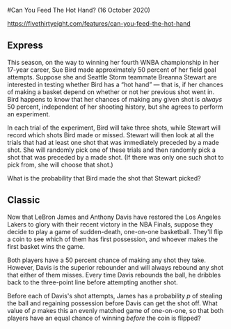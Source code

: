 #Can You Feed The Hot Hand? (16 October 2020)

https://fivethirtyeight.com/features/can-you-feed-the-hot-hand

## Express

This season, on the way to winning her fourth WNBA championship in her 17-year career, Sue Bird made approximately 50 percent of her field goal attempts.
Suppose she and Seattle Storm teammate Breanna Stewart are interested in testing whether Bird has a “hot hand” — that is, if her chances of making a basket depend on whether or not her previous shot went in.
Bird happens to know that her chances of making any given shot is *always* 50 percent, independent of her shooting history, but she agrees to perform an experiment.

In each trial of the experiment, Bird will take three shots, while Stewart will record which shots Bird made or missed.
Stewart will then look at all the trials that had at least one shot that was immediately preceded by a made shot.
She will randomly pick one of these trials and then randomly pick a shot that was preceded by a made shot.
(If there was only one such shot to pick from, she will choose that shot.)

What is the probability that Bird made the shot that Stewart picked?

## Classic

Now that LeBron James and Anthony Davis have restored the Los Angeles Lakers to glory with their recent victory in the NBA Finals, suppose they decide to play a game of sudden-death, one-on-one basketball.
They'll flip a coin to see which of them has first possession, and whoever makes the first basket wins the game.

Both players have a 50 percent chance of making any shot they take.
However, Davis is the superior rebounder and will always rebound any shot that either of them misses.
Every time Davis rebounds the ball, he dribbles back to the three-point line before attempting another shot.

Before each of Davis's shot attempts, James has a probability *p* of stealing the ball and regaining possession before Davis can get the shot off.
What value of *p* makes this an evenly matched game of one-on-one, so that both players have an equal chance of winning *before* the coin is flipped?

